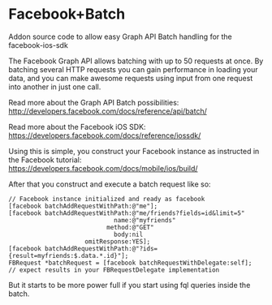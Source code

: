 Facebook+Batch
==============

Addon source code to allow easy Graph API Batch handling for the facebook-ios-sdk

The Facebook Graph API allows batching with up to 50 requests at once. By batching several HTTP requests you can gain performance in loading your data, and you can make awesome requests using input from one request into another in just one call.

Read more about the Graph API Batch possibilities: http://developers.facebook.com/docs/reference/api/batch/

Read more about the Facebook iOS SDK: https://developers.facebook.com/docs/reference/iossdk/

Using this is simple, you construct your Facebook instance as instructed in the Facebook tutorial: https://developers.facebook.com/docs/mobile/ios/build/

After that you construct and execute a batch request like so:

    // Facebook instance initialized and ready as facebook
    [facebook batchAddRequestWithPath:@"me"];
    [facebook batchAddRequestWithPath:@"me/friends?fields=id&limit=5"
                                 name:@"myfriends"
                               method:@"GET"
                                 body:nil
                         omitResponse:YES];
    [facebook batchAddRequestWithPath:@"?ids={result=myfriends:$.data.*.id}"];
    FBRequest *batchRequest = [facebook batchRequestWithDelegate:self];
    // expect results in your FBRequestDelegate implementation

But it starts to be more power full if you start using fql queries inside the batch.
